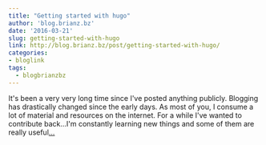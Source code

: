 ```yaml
---
title: "Getting started with hugo"
author: 'blog.brianz.bz'
date: '2016-03-21'
slug: getting-started-with-hugo
link: http://blog.brianz.bz/post/getting-started-with-hugo/
categories:
- bloglink
tags:
  - blogbrianzbz
---
```


It's been a very very long time since I've posted anything publicly. Blogging has drastically changed since the early days. As most of you, I consume a lot of material and resources on the internet. For a while I've wanted to contribute back...I'm constantly learning new things and some of them are really useful[... <i class="fas fa-external-link-alt"></i>](http://blog.brianz.bz/post/getting-started-with-hugo/)

